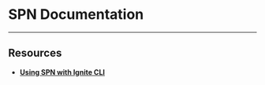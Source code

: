 # SPN Documentation

---

## Resources
- **[Using SPN with Ignite CLI](./ignite_cli/readme.md)**



